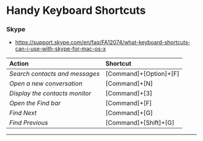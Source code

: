 # Handy Keyboard Shortcuts

### Skype
- https://support.skype.com/en/faq/FA12074/what-keyboard-shortcuts-can-i-use-with-skype-for-mac-os-x

Action                          | Shortcut
:-------------------------------|:------------------------|
*Search contacts and messages*  | [Command]+[Option]+[F]
*Open a new conversation*       | [Command]+[N]
*Display the contacts monitor*  | [Command]+[3]
*Open the Find bar*             | [Command]+[F]
*Find Next*                     | [Command]+[G]
*Find Previous*                 | [Command]+[Shift]+[G]

---------------------------------------
